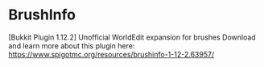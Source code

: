 # BrushInfo
[Bukkit Plugin 1.12.2] Unofficial WorldEdit expansion for brushes
Download and learn more about this plugin here: https://www.spigotmc.org/resources/brushinfo-1-12-2.63957/
